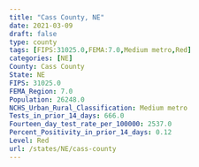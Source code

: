 ```yaml
---
title: "Cass County, NE"
date: 2021-03-09
draft: false
type: county
tags: [FIPS:31025.0,FEMA:7.0,Medium metro,Red]
categories: [NE]
County: Cass County
State: NE
FIPS: 31025.0
FEMA_Region: 7.0
Population: 26248.0
NCHS_Urban_Rural_Classification: Medium metro
Tests_in_prior_14_days: 666.0
Fourteen_day_test_rate_per_100000: 2537.0
Percent_Positivity_in_prior_14_days: 0.12
Level: Red
url: /states/NE/cass-county
---
```



